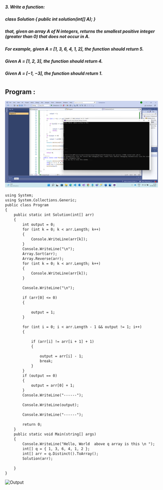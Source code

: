 ##### 3.	Write a function:
##### class Solution { public int solution(int[] A); }
##### that, given an array A of N integers, returns the smallest positive integer (greater than 0) that does not occur in A.
##### For example, given A = [1, 3, 6, 4, 1, 2], the function should return 5.
##### Given A = [1, 2, 3], the function should return 4.
##### Given A = [−1, −3], the function should return 1.
#
## Program : 

   
   ![](images\FunctionArray.png)

```
using System;
using System.Collections.Generic;
public class Program
{
    public static int Solution(int[] arr)
    {
        int output = 0;
        for (int k = 0; k < arr.Length; k++)
        {
            Console.WriteLine(arr[k]);
        }
        Console.WriteLine("\n");
        Array.Sort(arr);
        Array.Reverse(arr);
        for (int k = 0; k < arr.Length; k++)
        {
            Console.WriteLine(arr[k]);
        }

        Console.WriteLine("\n");

        if (arr[0] <= 0)
        {

            output = 1;
        }

        for (int i = 0; i < arr.Length - 1 && output != 1; i++)
        {

            if (arr[i] != arr[i + 1] + 1)
            {

                output = arr[i] - 1;
                break;
            }
        }
        if (output == 0)
        {
            output = arr[0] + 1;
        }
        Console.WriteLine("------");

        Console.WriteLine(output);

        Console.WriteLine("------");

        return 0;
    }
    public static void Main(string[] args)
    {
        Console.WriteLine("Hello, World  above q array is this \n ");
        int[] q = { 1, 3, 6, 4, 1, 2 };
        int[] arr = q.Distinct().ToArray();
        Solution(arr);
   
    }
}

```
 
 

<img src="FunctionArray.png" alt="Output " width="200" height="300">



